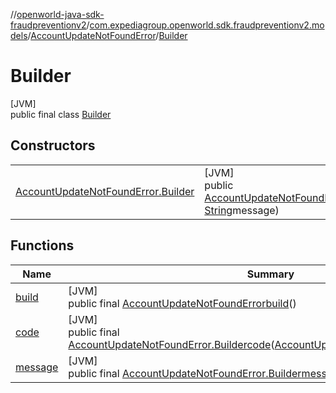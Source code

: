 //[openworld-java-sdk-fraudpreventionv2](../../../../index.md)/[com.expediagroup.openworld.sdk.fraudpreventionv2.models](../../index.md)/[AccountUpdateNotFoundError](../index.md)/[Builder](index.md)

# Builder

[JVM]\
public final class [Builder](index.md)

## Constructors

| | |
|---|---|
| [AccountUpdateNotFoundError.Builder](-account-update-not-found-error.-builder.md) | [JVM]<br>public [AccountUpdateNotFoundError.Builder](index.md)[AccountUpdateNotFoundError.Builder](-account-update-not-found-error.-builder.md)([AccountUpdateNotFoundError.Code](../-code/index.md)code, [String](https://docs.oracle.com/javase/8/docs/api/java/lang/String.html)message) |

## Functions

| Name | Summary |
|---|---|
| [build](build.md) | [JVM]<br>public final [AccountUpdateNotFoundError](../index.md)[build](build.md)() |
| [code](code.md) | [JVM]<br>public final [AccountUpdateNotFoundError.Builder](index.md)[code](code.md)([AccountUpdateNotFoundError.Code](../-code/index.md)code) |
| [message](message.md) | [JVM]<br>public final [AccountUpdateNotFoundError.Builder](index.md)[message](message.md)([String](https://docs.oracle.com/javase/8/docs/api/java/lang/String.html)message) |
